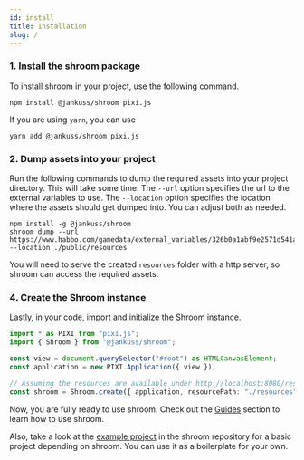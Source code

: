 ```yaml
---
id: install
title: Installation
slug: /
---
```


### 1. Install the shroom package

To install shroom in your project, use the following command.

```
npm install @jankuss/shroom pixi.js
```

If you are using `yarn`, you can use

```
yarn add @jankuss/shroom pixi.js
```

### 2. Dump assets into your project

Run the following commands to dump the required assets into your project directory. This will take some time.
The `--url` option specifies the url to the external variables to use. The `--location` option specifies the location where the assets should get dumped into.
You can adjust both as needed.

```
npm install -g @jankuss/shroom
shroom dump --url https://www.habbo.com/gamedata/external_variables/326b0a1abf9e2571d541ac05e6eb3173b83bddea --location ./public/resources
```

You will need to serve the created `resources` folder with a http server, so shroom can access the required assets.

### 4. Create the Shroom instance

Lastly, in your code, import and initialize the Shroom instance.

```ts
import * as PIXI from "pixi.js";
import { Shroom } from "@jankuss/shroom";

const view = document.querySelector("#root") as HTMLCanvasElement;
const application = new PIXI.Application({ view });

// Assuming the resources are available under http://localhost:8080/resources
const shroom = Shroom.create({ application, resourcePath: "./resources" });
```

Now, you are fully ready to use shroom.
Check out the [Guides](guides/create-room.md) section to learn how to use shroom.

Also, take a look at the [example project](https://github.com/jankuss/shroom/tree/master/example) in the shroom repository for a basic project depending on shroom.
You can use it as a boilerplate for your own.
